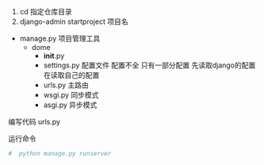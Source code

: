 1. cd 指定仓库目录
2. django-admin startproject 项目名

- manage.py  项目管理工具
   - dome
     - __init__.py  
     - settings.py  配置文件 配置不全 只有一部分配置 先读取django的配置 在读取自己的配置
     - urls.py  主路由 
     - wsgi.py  同步模式
     - asgi.py  异步模式

编写代码 urls.py

运行命令
```python
#  python manage.py runserver
```